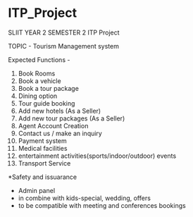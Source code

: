 # ITP_Project
SLIIT YEAR 2 SEMESTER 2 ITP Project

TOPIC - Tourism Management system

Expected Functions - 
1) Book Rooms
2) Book a vehicle
3) Book a tour package 
4) Dining option 
5) Tour guide booking 
6) Add new hotels (As a Seller)
7) Add new tour packages (As a Seller)
8) Agent Account Creation 
9) Contact us / make an inquiry 
10) Payment system 
11) Medical facilities
12) entertainment activities(sports/indoor/outdoor) events
13) Transport Service


*Safety and issuarance

+ Admin panel
+ in combine with kids-special, wedding, offers
+ to be compatible with meeting and conferences bookings

